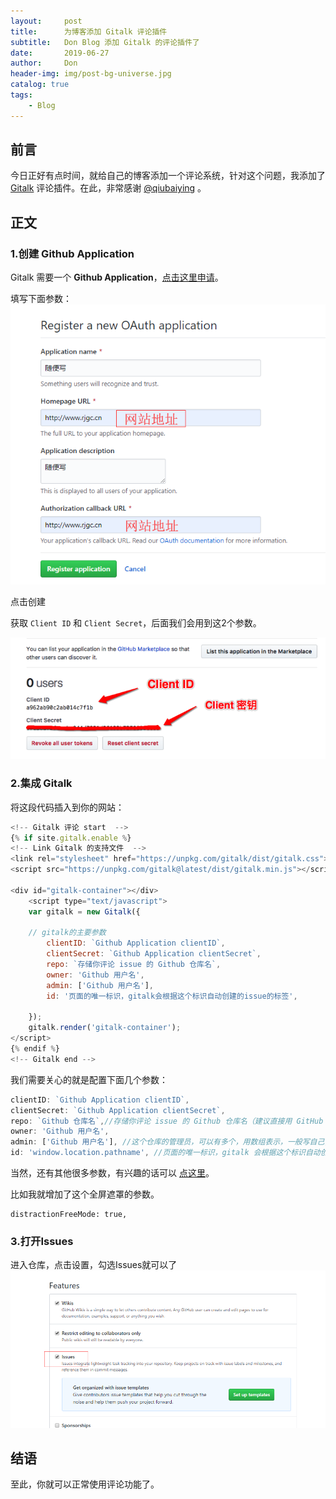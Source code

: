 ```yaml
---
layout:     post
title:      为博客添加 Gitalk 评论插件
subtitle:   Don Blog 添加 Gitalk 的评论插件了
date:       2019-06-27
author:     Don
header-img: img/post-bg-universe.jpg
catalog: true
tags:
    - Blog
---
```



## 前言

今日正好有点时间，就给自己的博客添加一个评论系统，针对这个问题，我添加了[Gitalk](https://github.com/gitalk/gitalk) 评论插件。在此，非常感谢 [@qiubaiying](https://github.com/qiubaiying) 。

## 正文

### 1.创建 Github Application

Gitalk 需要一个 **Github Application**，[点击这里申请](https://github.com/settings/applications/new)。  

填写下面参数：  
<img src="img/article/Gitalk1.png"/>

点击创建

获取 `Client ID` 和 `Client Secret`，后面我们会用到这2个参数。

<img src="/img/article/Gitalk2.png"/>

### 2.集成 Gitalk

将这段代码插入到你的网站：


```js
<!-- Gitalk 评论 start  -->
{% if site.gitalk.enable %}
<!-- Link Gitalk 的支持文件  -->
<link rel="stylesheet" href="https://unpkg.com/gitalk/dist/gitalk.css">
<script src="https://unpkg.com/gitalk@latest/dist/gitalk.min.js"></script>

<div id="gitalk-container"></div>
    <script type="text/javascript">
    var gitalk = new Gitalk({

    // gitalk的主要参数
		clientID: `Github Application clientID`,
		clientSecret: `Github Application clientSecret`,
		repo: `存储你评论 issue 的 Github 仓库名`,
		owner: 'Github 用户名',
		admin: ['Github 用户名'],
		id: '页面的唯一标识，gitalk会根据这个标识自动创建的issue的标签',
    
    });
    gitalk.render('gitalk-container');
</script>
{% endif %}
<!-- Gitalk end -->
```

我们需要关心的就是配置下面几个参数：

```js
clientID: `Github Application clientID`,
clientSecret: `Github Application clientSecret`,
repo: `Github 仓库名`,//存储你评论 issue 的 Github 仓库名（建议直接用 GitHub Page 的仓库名）
owner: 'Github 用户名',
admin: ['Github 用户名'], //这个仓库的管理员，可以有多个，用数组表示，一般写自己,
id: 'window.location.pathname', //页面的唯一标识，gitalk 会根据这个标识自动创建的issue的标签,我们使用页面的相对路径作为标识
```
当然，还有其他很多参数，有兴趣的话可以 [ 点这里](https://github.com/gitalk/gitalk#options)。

比如我就增加了这个全屏遮罩的参数。

```
distractionFreeMode: true,
```

### 3.打开Issues
进入仓库，点击设置，勾选Issues就可以了
<img src="/img/article/Gitalk3.png"/>

## 结语
至此，你就可以正常使用评论功能了。
